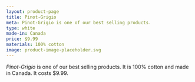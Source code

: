 ```yaml
---
layout: product-page
title: Pinot-Grigio
meta: Pinot-Grigio is one of our best selling products.
type: white
made-in: Canada
price: $9.99
materials: 100% cotton
image: product-image-placeholder.svg
---
```


*Pinot-Grigio* is one of our best selling products. It is 100% cotton and made in Canada. It costs $9.99.
